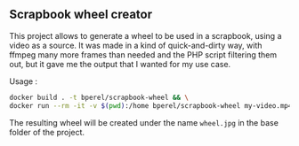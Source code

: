 Scrapbook wheel creator
-----------------------

This project allows to generate a wheel to be used in a scrapbook, using a video as a source. It was made in a kind of quick-and-dirty way, with ffmpeg many more frames than needed and the PHP script filtering them out, but it gave me the output that I wanted for my use case.

Usage :
```bash
docker build . -t bperel/scrapbook-wheel && \
docker run --rm -it -v $(pwd):/home bperel/scrapbook-wheel my-video.mp4
```

The resulting wheel will be created under the name `wheel.jpg` in the base folder of the project.

